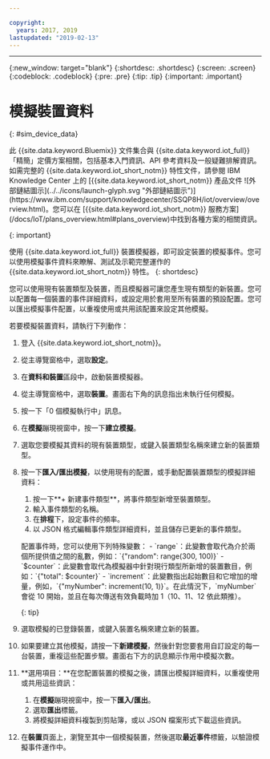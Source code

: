```yaml
---

copyright:
  years: 2017, 2019
lastupdated: "2019-02-13"
---
```


---

{:new_window: target="blank"}
{:shortdesc: .shortdesc}
{:screen: .screen}
{:codeblock: .codeblock}
{:pre: .pre}
{:tip: .tip}
{:important: .important}


# 模擬裝置資料
{: #sim_device_data}

<p>此 {{site.data.keyword.Bluemix}} 文件集合與 {{site.data.keyword.iot_full}}「精簡」定價方案相關，包括基本入門資訊、API 參考資料及一般疑難排解資訊。
如需完整的 {{site.data.keyword.iot_short_notm}} 特性文件，請參閱 IBM Knowledge Center 上的 [{{site.data.keyword.iot_short_notm}} 產品文件 ![外部鏈結圖示](../../icons/launch-glyph.svg "外部鏈結圖示")](https://www.ibm.com/support/knowledgecenter/SSQP8H/iot/overview/overview.html)。您可以在 [{{site.data.keyword.iot_short_notm}} 服務方案](/docs/IoT/plans_overview.html#plans_overview)中找到各種方案的相關資訊。
</p>
{: important}

使用 {{site.data.keyword.iot_full}} 裝置模擬器，即可設定裝置的模擬事件。您可以使用模擬事件資料來瞭解、測試及示範完整運作的 {{site.data.keyword.iot_short_notm}} 特性。
{: shortdesc}

您可以使用現有裝置類型及裝置，而且模擬器可讓您產生現有類型的新裝置。您可以配置每一個裝置的事件詳細資料，或設定用於套用至所有裝置的預設配置。您可以匯出模擬事件配置，以重複使用或共用該配置來設定其他模擬。

若要模擬裝置資料，請執行下列動作：

1. 登入 {{site.data.keyword.iot_short_notm}}。
2. 從主導覽窗格中，選取**設定**。
3. 在**資料和裝置**區段中，啟動裝置模擬器。
4. 從主導覽窗格中，選取**裝置**。畫面右下角的訊息指出未執行任何模擬。
5. 按一下「0 個模擬執行中」訊息。
6. 在**模擬**蹦現視窗中，按一下**建立模擬**。
7. 選取您要模擬其資料的現有裝置類型，或鍵入裝置類型名稱來建立新的裝置類型。
8. 按一下**匯入/匯出模擬**，以使用現有的配置，或手動配置裝置類型的模擬詳細資料：
   1. 按一下**+ 新建事件類型**，將事件類型新增至裝置類型。
   2. 輸入事件類型的名稱。
   3. 在**排程**下，設定事件的頻率。
   3. 以 JSON 格式編輯事件類型詳細資料，並且儲存已更新的事件類型。

   <p> 配置事件時，您可以使用下列特殊變數：  
        - `range`：此變數會取代為介於兩個所提供值之間的亂數，例如：`{"random": range(300, 100)}`  
        - `$counter`：此變數會取代為模擬器中針對現行類型所新增的裝置數目，例如：`{"total": $counter}`  
        - `increment`：此變數指出起始數目和它增加的增量，例如，`{"myNumber": increment(10, 1)}`。在此情況下，`myNumber` 會從 10 開始，並且在每次傳送有效負載時加 1（10、11、12 依此類推）。</p>
   {: tip}

9. 選取模擬的已登錄裝置，或鍵入裝置名稱來建立新的裝置。
10. 如果要建立其他模擬，請按一下**新建模擬**，然後針對您要套用自訂設定的每一台裝置，重複這些配置步驟。畫面右下方的訊息顯示作用中模擬次數。
11. **選用項目：**在您配置裝置的模擬之後，請匯出模擬詳細資料，以重複使用或共用這些資訊：
    1. 在**模擬**蹦現視窗中，按一下**匯入/匯出**。
    2. 選取**匯出**標籤。
    3. 將模擬詳細資料複製到剪貼簿，或以 JSON 檔案形式下載這些資訊。
12. 在**裝置**頁面上，瀏覽至其中一個模擬裝置，然後選取**最近事件**標籤，以驗證模擬事件運作中。

